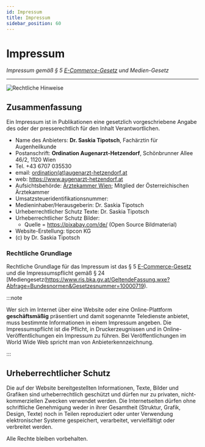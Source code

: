 ```yaml
---
id: Impressum
title: Impressum
sidebar_position: 60
---
```


# Impressum

 *Impressum gemäß § 5 [E-Commerce-Gesetz](https://www.ris.bka.gv.at/GeltendeFassung.wxe?Abfrage=Bundesnormen&Gesetzesnummer=20001703) und Medien-Gesetz*

------

![Rechtliche Hinweise](/Bilder/Rechtliche-Hinweise-Bild-2.png)

## Zusammenfassung

Ein Impressum ist in Publikationen eine gesetzlich vorgeschriebene Angabe des oder der presserechtlich für den Inhalt Verantwortlichen.

- Name des Anbieters:  **Dr. Saskia Tipotsch**, Fachärztin für Augenheilkunde
- Postanschrift: **Ordination Augenarzt-Hetzendorf**, Schönbrunner Allee 46/2, 1120 Wien
- Tel. +43 6707 035530
- email: [ordination(at)augenarzt-hetzendorf.at](ordination@augenarzt-hetzendorf.at)
- web: https://www.augenarzt-hetzendorf.at
- Aufsichtsbehörde: [Ärztekammer Wien](https://www.aekwien.at/); Mitglied der Österreichischen Ärztekammer 
- Umsatzsteueridentifikationsnummer:
- Medieninhaber/Herausgeberin: Dr. Saskia Tipotsch
- Urheberrechtlicher Schutz Texte: Dr. Saskia Tipotsch
- Urheberrechtlicher Schutz Bilder: 
  - Quelle = https://pixabay.com/de/ (Open Source Bildmaterial)
- Website-Erstellung: tipcon KG
- (c) by Dr. Saskia Tipotsch



### Rechtliche Grundlage

Rechtliche Grundlage für das Impressum ist das § 5 [E-Commerce-Gesetz](https://www.ris.bka.gv.at/GeltendeFassung.wxe?Abfrage=Bundesnormen&Gesetzesnummer=20001703) und die Impressumspflicht gemäß § 24 [Mediengesetz(https://www.ris.bka.gv.at/GeltendeFassung.wxe?Abfrage=Bundesnormen&Gesetzesnummer=10000719). 

:::note

Wer sich im Internet über eine Website oder eine Online-Plattform **geschäftsmäßig** präsentiert und damit sogenannte Teledienste anbietet, muss bestimmte Informationen in einem Impressum angeben. Die Impressumspflicht ist die Pflicht, in Druckerzeugnissen und in Online-Veröffentlichungen ein Impressum zu  führen. Bei Veröffentlichungen im World Wide Web spricht man von  Anbieterkennzeichnung.

:::



## Urheberrechtlicher Schutz

Die auf der Website bereitgestellten Informationen, Texte, Bilder und Grafiken sind urheberrechtlich geschützt und dürfen nur zu privaten, nicht-kommerziellen Zwecken verwendet werden. Die Internetseiten dürfen ohne schriftliche Genehmigung weder in ihrer Gesamtheit (Struktur, Grafik, Design, Texte) noch in Teilen reproduziert oder unter Verwendung elektronischer Systeme gespeichert, verarbeitet, vervielfältigt oder verbreitet werden.

Alle Rechte bleiben vorbehalten.
